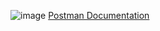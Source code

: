 ![image](https://github.com/user-attachments/assets/032bb649-350f-4f35-bd98-16a852bde59d)
[Postman Documentation](https://documenter.getpostman.com/view/38288407/2sAXqmCRsB)
